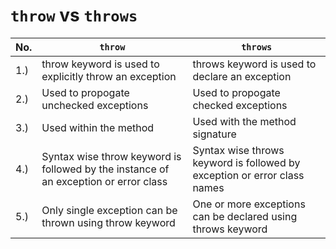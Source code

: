 # `throw` vs `throws`

No. | `throw`                                                                                      | `throws`
--- | ------------------------------------------------------------------------------------------ | --------------------------------------------------------------------
1.) | throw keyword is used to explicitly throw an exception                                     | throws keyword is used to declare an exception
2.) | Used to propogate unchecked exceptions                                                     | Used to propogate checked exceptions
3.) | Used within the method                                                                     | Used with the method signature
4.) | Syntax wise throw keyword is followed by the instance of an exception or error class       | Syntax wise throws keyword is followed by exception or error class names
5.) | Only single exception can be thrown using throw keyword                                    | One or more exceptions can be declared using throws keyword
